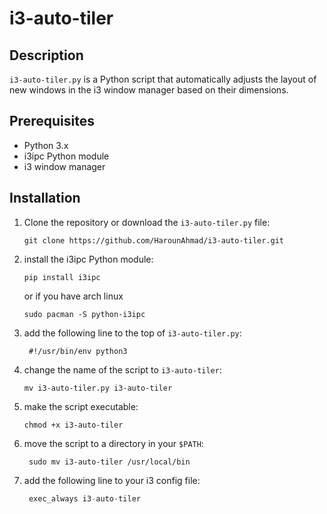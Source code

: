# i3-auto-tiler

## Description
`i3-auto-tiler.py` is a Python script that automatically adjusts the layout of new windows in the i3 window manager based on their dimensions.

## Prerequisites
- Python 3.x
- i3ipc Python module
- i3 window manager

## Installation
1. Clone the repository or download the `i3-auto-tiler.py` file:
   ```shell
   git clone https://github.com/HarounAhmad/i3-auto-tiler.git
    ```
   
2. install the i3ipc Python module:
   ```shell
   pip install i3ipc
   ```
   or if you have arch linux
   ```shell
   sudo pacman -S python-i3ipc
   ```
3. add the following line to the top of `i3-auto-tiler.py`:
   ```
    #!/usr/bin/env python3
    ```
4. change the name of the script to `i3-auto-tiler`:
   ```shell
   mv i3-auto-tiler.py i3-auto-tiler
   ```
5. make the script executable:
   ```shell
   chmod +x i3-auto-tiler
   ```
6. move the script to a directory in your `$PATH`:
   ```shell
    sudo mv i3-auto-tiler /usr/local/bin
    ```
7. add the following line to your i3 config file:
   ```s
    exec_always i3-auto-tiler
    ```
   
   
   
   
   